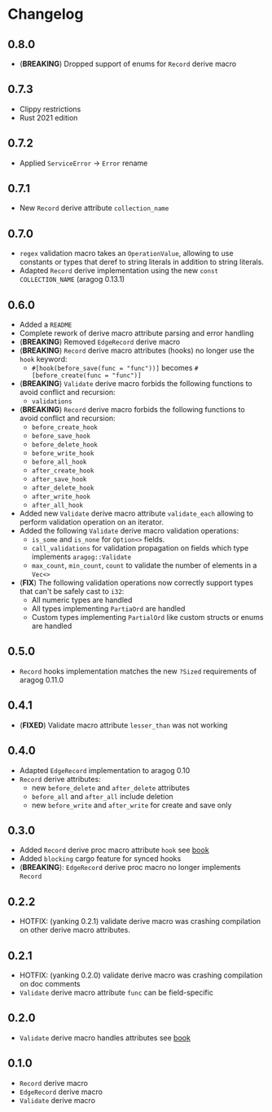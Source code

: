 # Changelog

## 0.8.0

* (**BREAKING**) Dropped support of enums for `Record` derive macro

## 0.7.3

* Clippy restrictions
* Rust 2021 edition

## 0.7.2

* Applied `ServiceError` -> `Error` rename

## 0.7.1

* New `Record` derive attribute `collection_name`

## 0.7.0

* `regex` validation macro takes an `OperationValue`, allowing to use constants or types that deref to string literals in addition to string literals.
* Adapted `Record` derive implementation using the new `const COLLECTION_NAME` (aragog 0.13.1)

## 0.6.0

* Added a `README`
* Complete rework of derive macro attribute parsing and error handling
* (**BREAKING**) Removed `EdgeRecord` derive macro
* (**BREAKING**) `Record` derive macro attributes (hooks) no longer use the `hook` keyword:
  - `#[hook(before_save(func = "func"))]` becomes `#[before_create(func = "func")]`
* (**BREAKING**) `Validate` derive macro forbids the following functions to avoid conflict and recursion:
  - `validations`
* (**BREAKING**) `Record` derive macro forbids the following functions to avoid conflict and recursion:
  - `before_create_hook`
  - `before_save_hook`
  - `before_delete_hook`
  - `before_write_hook`
  - `before_all_hook`
  - `after_create_hook`
  - `after_save_hook`
  - `after_delete_hook`
  - `after_write_hook`
  - `after_all_hook`
* Added new `Validate` derive macro attribute `validate_each` allowing to perform validation operation on an iterator.
* Added the following `Validate` derive macro validation operations:
  - `is_some` and `is_none` for `Option<>` fields.
  - `call_validations` for validation propagation on fields which type implements `aragog::Validate`
  - `max_count`, `min_count`, `count` to validate the number of elements in a `Vec<>`
* (**FIX**) The following validation operations now correctly support types that can't be safely cast to `i32`:
  - All numeric types are handled
  - All types implementing `PartiaOrd` are handled
  - Custom types implementing `PartialOrd` like custom structs or enums are handled
  
## 0.5.0

* `Record` hooks implementation matches the new `?Sized` requirements of aragog 0.11.0

## 0.4.1

* (**FIXED**) Validate macro attribute `lesser_than` was not working

## 0.4.0

* Adapted `EdgeRecord` implementation to aragog 0.10
* `Record` derive attributes:
    - new `before_delete` and `after_delete` attributes
    - `before_all` and `after_all` include deletion
    - new `before_write` and `after_write` for create and save only

## 0.3.0

- Added `Record` derive proc macro attribute `hook` see [book](../book/record.md)
- Added `blocking` cargo feature for synced hooks
- (**BREAKING**): `EdgeRecord` derive proc macro no longer implements `Record`

## 0.2.2

- HOTFIX: (yanking 0.2.1) validate derive macro was crashing compilation on other derive macro attributes.

## 0.2.1

- HOTFIX: (yanking 0.2.0) validate derive macro was crashing compilation on doc comments
- `Validate` derive macro attribute `func` can be field-specific

## 0.2.0

- `Validate` derive macro handles attributes see [book](../book/validate.md)

## 0.1.0

- `Record` derive macro
- `EdgeRecord` derive macro
- `Validate` derive macro